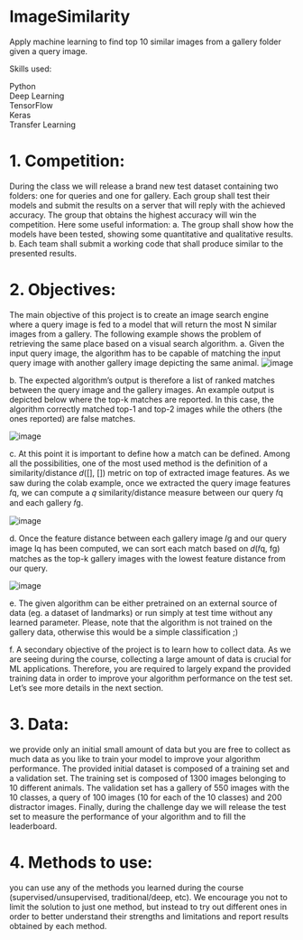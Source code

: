 # ImageSimilarity
Apply machine learning to find top 10 similar images from a gallery folder given a query image.

Skills used:

Python  
Deep Learning  
TensorFlow  
Keras  
Transfer Learning    <br />


# 1. Competition: 
During the class we will release a brand new test dataset containing two folders: one for queries and one for gallery. Each group shall test their models and submit the results on a server that will reply with the achieved accuracy. The group that obtains the highest accuracy will win the competition. Here some useful information:
a. The group shall show how the models have been tested, showing some quantitative and qualitative results.
b. Each team shall submit a working code that shall produce similar to the presented results.

# 2. Objectives: 
The main objective of this project is to create an image search engine where a query image is fed to a model that will return the most N similar images from a gallery. The following example shows the problem of retrieving the same place based on a visual search algorithm.
a. Given the input query image, the algorithm has to be capable of matching the input query image with another gallery image depicting the same animal.
![image](https://user-images.githubusercontent.com/20270507/170303102-00fedf5c-04bc-4ce9-81f9-9d7e77937207.png)

b. The expected algorithm’s output is therefore a list of ranked matches between the query image and the gallery images. An example output is depicted below where the top-k matches are reported. In this case, the algorithm correctly matched top-1 and top-2 images while the others (the ones reported) are false matches.

![image](https://user-images.githubusercontent.com/20270507/170303200-766e17d9-aecc-45cf-9cf1-02814be744e6.png)

c. At this point it is important to define how a match can be defined. Among all the
possibilities, one of the most used method is the definition of a similarity/distance
𝑑([], []) metric on top of extracted image features. As we saw during the colab
example, once we extracted the query image features 𝑓q, we can compute a 𝑞
similarity/distance measure between our query 𝑓q and each gallery 𝑓g.

![image](https://user-images.githubusercontent.com/20270507/170303281-0cce886e-3626-4e88-94d2-5d906f3ae5ad.png)

d. Once the feature distance between each gallery image 𝐼g and our query image Iq has
been computed, we can sort each match based on 𝑑(𝑓q, fg) matches as the top-k
gallery images with the lowest feature distance from our query.

![image](https://user-images.githubusercontent.com/20270507/170303323-edc977b3-b3d7-4194-82ec-627ee0a4ba84.png)

e. The given algorithm can be either pretrained on an external source of data (eg. a
dataset of landmarks) or run simply at test time without any learned parameter.
Please, note that the algorithm is not trained on the gallery data, otherwise this would
be a simple classification ;)

f. A secondary objective of the project is to learn how to collect data. As we are seeing during the course, collecting a large amount of data is crucial for ML applications. Therefore, you are required to largely expand the provided training data in order to improve your algorithm performance on the test set. Let’s see more details in the next section.

# 3. Data: 
we provide only an initial small amount of data but you are free to collect as much data as you like to train your model to improve your algorithm performance. The provided initial dataset is composed of a training set and a validation set. The training set is composed of 1300 images belonging to 10 different animals. The validation set has a gallery of 550 images with the 10 classes, a query of 100 images (10 for each of the 10 classes) and 200 distractor images. Finally, during the challenge day we will release the test set to measure the performance of your algorithm and to fill the leaderboard. 

# 4. Methods to use: 
you can use any of the methods you learned during the course (supervised/unsupervised, traditional/deep, etc). We encourage you not to limit the solution to just one method, but instead to try out different ones in order to better understand their strengths and limitations and report results obtained by each method.
